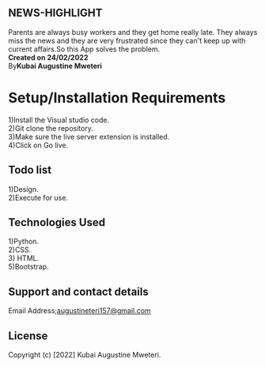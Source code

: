 ## NEWS-HIGHLIGHT
 Parents are always busy workers and they get home really late. They always miss the news and they are very frustrated since they can't keep up with current affairs.So this App solves the problem.<br><strong>Created on 24/02/2022</strong><br>By<strong>Kubai Augustine Mweteri</strong>

 # Setup/Installation Requirements
1)Install the Visual studio code.<br>2)Git clone the repository.<br>3)Make sure the live server extension is installed.<br>4)Click on Go live.

## Todo list
1)Design.<br>2)Execute for  use.

## Technologies Used
1)Python. <br>2)CSS.<br>3) HTML.<br> 5)Bootstrap.


## Support and contact details
Email Address;augustineteri157@gmail.com

## License
Copyright (c) [2022] Kubai Augustine Mweteri.
